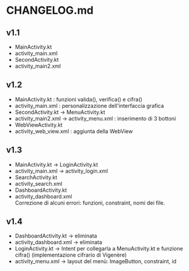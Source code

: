 # CHANGELOG.md

## v1.1  
+ MainActivity.kt 
+ activity_main.xml  
+ SecondActivity.kt
+ activity_main2.xml

## v1.2
+ MainActivity.kt : funzioni valida(), verifica() e cifra()
+ activity_main.xml : personalizzazione dell'interfaccia grafica
+ SecondActivity.kt -> MenuActivity.kt  
+ activity_main2.xml -> activity_menu.xml : inserimento di 3 bottoni 
+ WebViewActivity.kt
+ activity_web_view.xml : aggiunta della WebView

## v1.3
+ MainActivity.kt -> LoginActivity.kt
+ activity_main.xml -> activity_login.xml
+ SearchActivity.kt
+ activity_search.xml
+ DashboardActivity.kt
+ activity_dashboard.xml  
  Correzione di alcuni errori: funzioni, constraint, nomi dei file.

## v1.4
+ DashboardActivity.kt -> eliminata
+ activity_dashboard.xml -> eliminata
+ LoginActivity.kt -> Intent per collegarla a MenuActivity.kt e funzione cifra() (implementazione cifrario di Vigenère)
+ activity_menu.xml -> layout del menù: ImageButton, constraint, id

